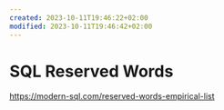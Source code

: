 ```yaml
---
created: 2023-10-11T19:46:22+02:00
modified: 2023-10-11T19:46:42+02:00
---
```


# SQL Reserved Words

https://modern-sql.com/reserved-words-empirical-list
